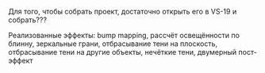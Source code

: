 Для того, чтобы собрать проект, достаточно открыть его в VS-19 и собрать???

Реализованные эффекты:
bump mapping,
рассчёт освещённости по блинну,
зеркальные грани,
отбрасывание тени на плоскость,
отбрасывание тени на другие объекты,
нечёткие тени,
двумерный пост-эффект
